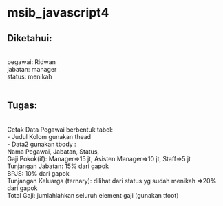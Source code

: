 # msib_javascript4
<h2>Diketahui:</h2><br>
pegawai: Ridwan <br>
jabatan: manager <br>
status: menikah  <br>

<br>
<h2>Tugas:</h2>  <br>
Cetak Data Pegawai berbentuk tabel: <br>
- Judul Kolom gunakan thead <br>
- Data2 gunakan tbody : <br> 
Nama Pegawai, Jabatan, Status,  <br>
Gaji Pokok(if): Manager=>15 jt, Asisten Manager=>10 jt, Staff=>5 jt  <br>
Tunjangan Jabatan: 15% dari gapok <br>
BPJS: 10% dari gapok <br>
Tunjangan Keluarga (ternary): dilihat dari status yg sudah menikah =>20% dari gapok <br>
Total Gaji: jumlahlahkan seluruh element gaji (gunakan tfoot) 
